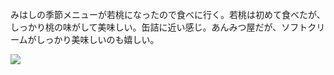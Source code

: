 みはしの季節メニューが若桃になったので食べに行く。若桃は初めて食べたが、しっかり桃の味がして美味しい。缶詰に近い感じ。あんみつ屋だが、ソフトクリームがしっかり美味しいのも嬉しい。

![](https://photos.apkas.net/medium/202504/20250420-D1000125.webp)
